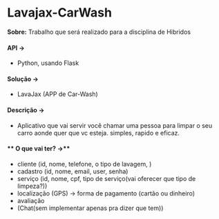 # Lavajax-CarWash

**Sobre:** Trabalho que será realizado para a disciplina de Hibridos

#### **API -&gt;**

* Python, usando Flask

#### **Solução -&gt;**

* LavaJax \(APP de Car-Wash\)

#### **Descrição -&gt;**

* Aplicativo que vai servir você chamar uma pessoa para limpar o seu carro aonde quer que vc esteja. simples, rapido e eficaz.

#### ** O que vai ter? -&gt;**

* cliente \(id, nome, telefone, o tipo de lavagem, \) 
* cadastro \(id, nome, email, user, senha\) 
* serviço \(id, nome, cpf, tipo de serviço\(vai oferecer que tipo de limpeza?\)\) 
* localização \(GPS\) -&gt; forma de pagamento \(cartão ou dinheiro\) 
* avaliação 
* \(Chat\(sem implementar apenas pra dizer que tem\)\)




